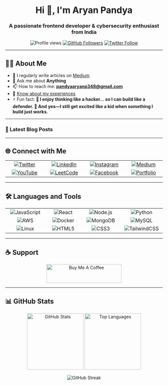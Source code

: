 <h1 align="center">Hi 👋, I'm Aryan Pandya</h1>
<h3 align="center">A passionate frontend developer & cybersecurity enthusiast from India</h3>

<p align="center">
  <img src="https://komarev.com/ghpvc/?username=aryan-136&label=Profile%20views&color=0e75b6&style=flat" alt="Profile views" />
  <a href="https://github.com/aryan-136?tab=followers"><img src="https://img.shields.io/github/followers/aryan-136?label=Followers&style=social" alt="GitHub Followers"></a>
  <a href="https://twitter.com/aaryan_136"><img src="https://img.shields.io/twitter/follow/aaryan_136?logo=twitter&style=social" alt="Twitter Follow"></a>
</p>

---

## 👨‍💻 About Me

- 📝 I regularly write articles on [Medium](https://medium.com/@Aryan_13.6)
- 💬 Ask me about **Anything**
- 📫 How to reach me: **pandyaaryanp348@gmail.com**
- 📄 [Know about my experiences](https://aryanpandya.dev/resume)
- ⚡ Fun fact: **🧠 I enjoy thinking like a hacker… so I can build like a defender. 🎉 And yes—I still get excited like a kid when something I build just works.**

---

### 📝 Latest Blog Posts
<!-- BLOG-POST-LIST:START -->
<!-- BLOG-POST-LIST:END -->

---

## 🌐 Connect with Me

<div align="center">
  <table>
    <tr>
      <td align="center" width="150">
        <a href="https://twitter.com/aaryan_136" target="_blank">
          <img src="https://img.shields.io/badge/Twitter-1DA1F2?style=for-the-badge&logo=twitter&logoColor=white" alt="Twitter" />
        </a>
      </td>
      <td align="center" width="150">
        <a href="https://linkedin.com/in/aryanpandya" target="_blank">
          <img src="https://img.shields.io/badge/LinkedIn-0A66C2?style=for-the-badge&logo=linkedin&logoColor=white" alt="LinkedIn" />
        </a>
      </td>
      <td align="center" width="150">
        <a href="https://instagram.com/aryan_13.6" target="_blank">
          <img src="https://img.shields.io/badge/Instagram-E4405F?style=for-the-badge&logo=instagram&logoColor=white" alt="Instagram" />
        </a>
      </td>
      <td align="center" width="150">
        <a href="https://medium.com/@aryan_13.6" target="_blank">
          <img src="https://img.shields.io/badge/Medium-12100E?style=for-the-badge&logo=medium&logoColor=white" alt="Medium" />
        </a>
      </td>
    </tr>
    <tr>
      <td align="center" width="150">
        <a href="https://www.youtube.com/c/aryan pandya" target="_blank">
          <img src="https://img.shields.io/badge/YouTube-FF0000?style=for-the-badge&logo=youtube&logoColor=white" alt="YouTube" />
        </a>
      </td>
      <td align="center" width="150">
        <a href="https://www.leetcode.com/aryan_136" target="_blank">
          <img src="https://img.shields.io/badge/LeetCode-FFA116?style=for-the-badge&logo=leetcode&logoColor=black" alt="LeetCode" />
        </a>
      </td>
      <td align="center" width="150">
        <a href="https://fb.com/pandya.aryan.165" target="_blank">
          <img src="https://img.shields.io/badge/Facebook-1877F2?style=for-the-badge&logo=facebook&logoColor=white" alt="Facebook" />
        </a>
      </td>
      <td align="center" width="150">
        <a href="https://aryanpandya.dev/" target="_blank">
          <img src="https://img.shields.io/badge/Portfolio-000000?style=for-the-badge&logo=github&logoColor=white" alt="Portfolio" />
        </a>
      </td>
    </tr>
  </table>
</div>

---

## 🛠️ Languages and Tools

<div align="center">
  <table>
    <tr>
      <td align="center" width="150">
        <img src="https://img.shields.io/badge/JavaScript-F7DF1E?style=for-the-badge&logo=javascript&logoColor=black" alt="JavaScript" />
      </td>
      <td align="center" width="150">
        <img src="https://img.shields.io/badge/React-20232A?style=for-the-badge&logo=react&logoColor=61DAFB" alt="React" />
      </td>
      <td align="center" width="150">
        <img src="https://img.shields.io/badge/Node.js-339933?style=for-the-badge&logo=nodedotjs&logoColor=white" alt="Node.js" />
      </td>
      <td align="center" width="150">
        <img src="https://img.shields.io/badge/Python-3776AB?style=for-the-badge&logo=python&logoColor=white" alt="Python" />
      </td>
    </tr>
    <tr>
      <td align="center" width="150">
        <img src="https://img.shields.io/badge/AWS-232F3E?style=for-the-badge&logo=amazon-aws&logoColor=white" alt="AWS" />
      </td>
      <td align="center" width="150">
        <img src="https://img.shields.io/badge/Docker-2496ED?style=for-the-badge&logo=docker&logoColor=white" alt="Docker" />
      </td>
      <td align="center" width="150">
        <img src="https://img.shields.io/badge/MongoDB-47A248?style=for-the-badge&logo=mongodb&logoColor=white" alt="MongoDB" />
      </td>
      <td align="center" width="150">
        <img src="https://img.shields.io/badge/MySQL-4479A1?style=for-the-badge&logo=mysql&logoColor=white" alt="MySQL" />
      </td>
    </tr>
    <tr>
      <td align="center" width="150">
        <img src="https://img.shields.io/badge/Linux-FCC624?style=for-the-badge&logo=linux&logoColor=black" alt="Linux" />
      </td>
      <td align="center" width="150">
        <img src="https://img.shields.io/badge/HTML5-E34F26?style=for-the-badge&logo=html5&logoColor=white" alt="HTML5" />
      </td>
      <td align="center" width="150">
        <img src="https://img.shields.io/badge/CSS3-1572B6?style=for-the-badge&logo=css3&logoColor=white" alt="CSS3" />
      </td>
      <td align="center" width="150">
        <img src="https://img.shields.io/badge/TailwindCSS-06B6D4?style=for-the-badge&logo=tailwindcss&logoColor=white" alt="TailwindCSS" />
      </td>
    </tr>
  </table>
</div>

---

## ☕ Support

<div align="center">
  <a href="https://www.buymeacoffee.com/Aryan_13.6" target="_blank">
    <img src="https://cdn.buymeacoffee.com/buttons/v2/default-yellow.png" height="60" width="240" alt="Buy Me A Coffee" />
  </a>
</div>

---

## 📊 GitHub Stats

<p align="center">
  <img src="https://github-readme-stats.vercel.app/api?username=aryan-136&show_icons=true&theme=radical" alt="GitHub Stats" height="180"/>
  <img src="https://github-readme-stats.vercel.app/api/top-langs/?username=aryan-136&layout=compact&theme=radical" alt="Top Languages" height="180"/>
</p>
<p align="center">
  <img src="https://github-readme-streak-stats.herokuapp.com/?user=aryan-136&theme=radical" alt="GitHub Streak" />
</p>
